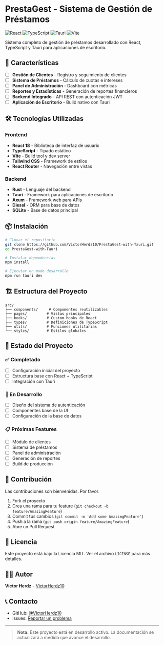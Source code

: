 # PrestaGest - Sistema de Gestión de Préstamos


![React](https://img.shields.io/badge/React-18.3-61DAFB?logo=react&logoColor=white)
![TypeScript](https://img.shields.io/badge/TypeScript-5.0-3178C6?logo=typescript&logoColor=white)
![Tauri](https://img.shields.io/badge/Tauri-2.0-FFC131?logo=tauri&logoColor=white)
![Vite](https://img.shields.io/badge/Vite-6.0-646CFF?logo=vite&logoColor=white)

Sistema completo de gestión de préstamos desarrollado con React, TypeScript y Tauri para aplicaciones de escritorio.

## 🚀 Características

- [ ] **Gestión de Clientes** - Registro y seguimiento de clientes
- [ ] **Sistema de Préstamos** - Cálculo de cuotas e intereses
- [ ] **Panel de Administración** - Dashboard con métricas
- [ ] **Reportes y Estadísticas** - Generación de reportes financieros
- [ ] **Backend Integrado** - API REST con autenticación JWT
- [ ] **Aplicación de Escritorio** - Build nativo con Tauri

## 🛠️ Tecnologías Utilizadas

### Frontend
- **React 18** - Biblioteca de interfaz de usuario
- **TypeScript** - Tipado estático
- **Vite** - Build tool y dev server
- **Tailwind CSS** - Framework de estilos
- **React Router** - Navegación entre vistas

### Backend
- **Rust** - Lenguaje del backend
- **Tauri** - Framework para aplicaciones de escritorio
- **Axum** - Framework web para APIs
- **Diesel** - ORM para base de datos
- **SQLite** - Base de datos principal

## 📦 Instalación

```bash
# Clonar el repositorio
git clone https://github.com/VictorHerdz10/PrestaGest-with-Tauri.git
cd PrestaGest-with-Tauri

# Instalar dependencias
npm install

# Ejecutar en modo desarrollo
npm run tauri dev
```

## 🏗️ Estructura del Proyecto

```
src/
├── components/     # Componentes reutilizables
├── pages/         # Vistas principales
├── hooks/         # Custom hooks de React
├── types/         # Definiciones de TypeScript
├── utils/         # Funciones utilitarias
└── styles/        # Estilos globales
```

## 🚧 Estado del Proyecto

### ✅ Completado
- [ ] Configuración inicial del proyecto
- [ ] Estructura base con React + TypeScript
- [ ] Integración con Tauri

### 🔄 En Desarrollo
- [ ] Diseño del sistema de autenticación
- [ ] Componentes base de la UI
- [ ] Configuración de la base de datos

### 📋 Próximas Features
- [ ] Módulo de clientes
- [ ] Sistema de préstamos
- [ ] Panel de administración
- [ ] Generación de reportes
- [ ] Build de producción

## 🤝 Contribución

Las contribuciones son bienvenidas. Por favor:

1. Fork el proyecto
2. Crea una rama para tu feature (`git checkout -b feature/AmazingFeature`)
3. Commit tus cambios (`git commit -m 'Add some AmazingFeature'`)
4. Push a la rama (`git push origin feature/AmazingFeature`)
5. Abre un Pull Request

## 📝 Licencia

Este proyecto está bajo la Licencia MIT. Ver el archivo `LICENSE` para más detalles.

## 👨‍💻 Autor

**Victor Herdz** - [VictorHerdz10](https://github.com/VictorHerdz10)

## 📞 Contacto

- GitHub: [@VictorHerdz10](https://github.com/VictorHerdz10)
- Issues: [Reportar un problema](https://github.com/VictorHerdz10/PrestaGest-with-Tauri/issues)

---


> **Nota:** Este proyecto está en desarrollo activo. La documentación se actualizará a medida que avance el desarrollo.